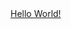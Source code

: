 <html>
  <head>
    <title>Hello World</title>
    <body>
     <a href="Apex Hello World">Hello World!</a>
    </body>
    </html>
